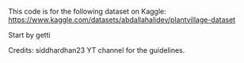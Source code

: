 This code is for the following dataset on Kaggle: https://www.kaggle.com/datasets/abdallahalidev/plantvillage-dataset

Start by getti


Credits: siddhardhan23 YT channel for the guidelines. 
